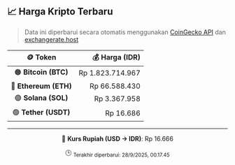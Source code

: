 

<!-- HARGA_KRIPTO -->
## 📈 Harga Kripto Terbaru

> Data ini diperbarui secara otomatis menggunakan [CoinGecko API](https://www.coingecko.com/) dan [exchangerate.host](https://exchangerate.host/)

<div align="center">

| 🪙 Token | 💰 Harga (IDR) |
|:------:|---------------:|
| 🟠 **Bitcoin (BTC)**   | Rp 1.823.714.967 |
| 🔵 **Ethereum (ETH)**  | Rp 66.588.430 |
| 🟣 **Solana (SOL)**    | Rp 3.367.958 |
| 🟢 **Tether (USDT)**   | Rp 16.686 |

---

💱 **Kurs Rupiah (USD → IDR)**: Rp 16.666

🕒 <sub>Terakhir diperbarui: 28/9/2025, 00.17.45</sub>

</div>
<!-- /HARGA_KRIPTO -->